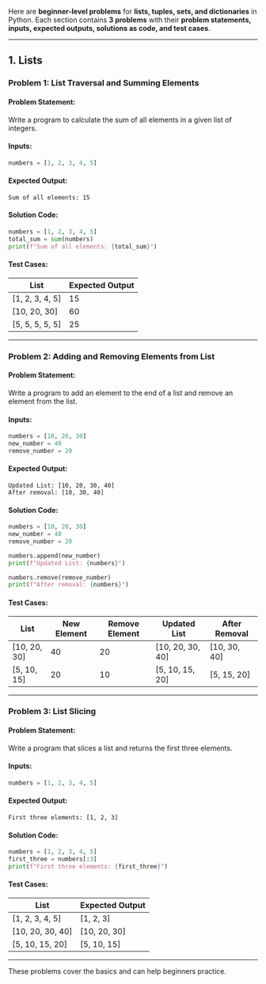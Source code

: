 Here are **beginner-level problems** for **lists, tuples, sets, and dictionaries** in Python. Each section contains **3 problems** with their **problem statements, inputs, expected outputs, solutions as code, and test cases**.

---

## **1. Lists**
### **Problem 1: List Traversal and Summing Elements**
#### **Problem Statement:**
Write a program to calculate the sum of all elements in a given list of integers.

#### **Inputs:**
```python
numbers = [1, 2, 3, 4, 5]
```

#### **Expected Output:**
```
Sum of all elements: 15
```

#### **Solution Code:**
```python
numbers = [1, 2, 3, 4, 5]
total_sum = sum(numbers)
print(f"Sum of all elements: {total_sum}")
```

#### **Test Cases:**
| List               | Expected Output |
|--------------------|-----------------|
| [1, 2, 3, 4, 5]    | 15              |
| [10, 20, 30]       | 60              |
| [5, 5, 5, 5, 5]    | 25              |

---

### **Problem 2: Adding and Removing Elements from List**
#### **Problem Statement:**
Write a program to add an element to the end of a list and remove an element from the list.

#### **Inputs:**
```python
numbers = [10, 20, 30]
new_number = 40
remove_number = 20
```

#### **Expected Output:**
```
Updated List: [10, 20, 30, 40]
After removal: [10, 30, 40]
```

#### **Solution Code:**
```python
numbers = [10, 20, 30]
new_number = 40
remove_number = 20

numbers.append(new_number)
print(f"Updated List: {numbers}")

numbers.remove(remove_number)
print(f"After removal: {numbers}")
```

#### **Test Cases:**
| List               | New Element | Remove Element | Updated List | After Removal |
|--------------------|-------------|----------------|--------------|---------------|
| [10, 20, 30]       | 40          | 20             | [10, 20, 30, 40] | [10, 30, 40]  |
| [5, 10, 15]        | 20          | 10             | [5, 10, 15, 20]  | [5, 15, 20]   |

---

### **Problem 3: List Slicing**
#### **Problem Statement:**
Write a program that slices a list and returns the first three elements.

#### **Inputs:**
```python
numbers = [1, 2, 3, 4, 5]
```

#### **Expected Output:**
```
First three elements: [1, 2, 3]
```

#### **Solution Code:**
```python
numbers = [1, 2, 3, 4, 5]
first_three = numbers[:3]
print(f"First three elements: {first_three}")
```

#### **Test Cases:**
| List               | Expected Output |
|--------------------|-----------------|
| [1, 2, 3, 4, 5]    | [1, 2, 3]       |
| [10, 20, 30, 40]   | [10, 20, 30]     |
| [5, 10, 15, 20]    | [5, 10, 15]      |

---
These problems cover the basics and can help beginners practice.